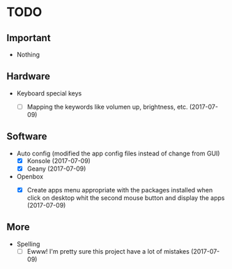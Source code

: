 # TODO

## Important
- Nothing

## Hardware
- Keyboard special keys
  - [ ] Mapping the keywords like volumen up, brightness, etc. (2017-07-09)


## Software
- Auto config (modified the app config files instead of change from GUI)
  - [x] Konsole (2017-07-09)
  - [x] Geany (2017-07-09)
- Openbox
  - [x] Create apps menu appropriate with the packages installed when click on desktop whit the second mouse button and display the apps (2017-07-09)


## More
- Spelling
  - [ ] Ewww! I'm pretty sure this project have a lot of mistakes (2017-07-09)

